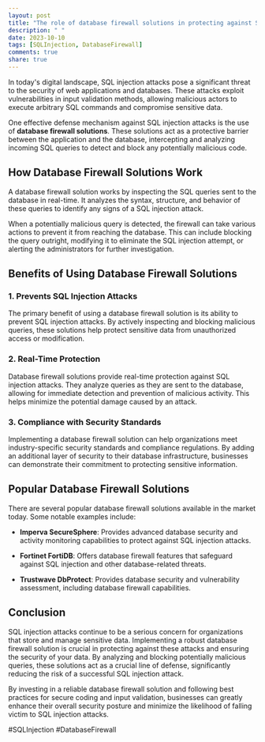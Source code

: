 ```yaml
---
layout: post
title: "The role of database firewall solutions in protecting against SQL injection attacks."
description: " "
date: 2023-10-10
tags: [SQLInjection, DatabaseFirewall]
comments: true
share: true
---
```


In today's digital landscape, SQL injection attacks pose a significant threat to the security of web applications and databases. These attacks exploit vulnerabilities in input validation methods, allowing malicious actors to execute arbitrary SQL commands and compromise sensitive data.

One effective defense mechanism against SQL injection attacks is the use of **database firewall solutions**. These solutions act as a protective barrier between the application and the database, intercepting and analyzing incoming SQL queries to detect and block any potentially malicious code.

## How Database Firewall Solutions Work

A database firewall solution works by inspecting the SQL queries sent to the database in real-time. It analyzes the syntax, structure, and behavior of these queries to identify any signs of a SQL injection attack.

When a potentially malicious query is detected, the firewall can take various actions to prevent it from reaching the database. This can include blocking the query outright, modifying it to eliminate the SQL injection attempt, or alerting the administrators for further investigation.

## Benefits of Using Database Firewall Solutions

### 1. Prevents SQL Injection Attacks

The primary benefit of using a database firewall solution is its ability to prevent SQL injection attacks. By actively inspecting and blocking malicious queries, these solutions help protect sensitive data from unauthorized access or modification.

### 2. Real-Time Protection

Database firewall solutions provide real-time protection against SQL injection attacks. They analyze queries as they are sent to the database, allowing for immediate detection and prevention of malicious activity. This helps minimize the potential damage caused by an attack.

### 3. Compliance with Security Standards

Implementing a database firewall solution can help organizations meet industry-specific security standards and compliance regulations. By adding an additional layer of security to their database infrastructure, businesses can demonstrate their commitment to protecting sensitive information.

## Popular Database Firewall Solutions

There are several popular database firewall solutions available in the market today. Some notable examples include:

- **Imperva SecureSphere**: Provides advanced database security and activity monitoring capabilities to protect against SQL injection attacks.

- **Fortinet FortiDB**: Offers database firewall features that safeguard against SQL injection and other database-related threats.

- **Trustwave DbProtect**: Provides database security and vulnerability assessment, including database firewall capabilities.

## Conclusion

SQL injection attacks continue to be a serious concern for organizations that store and manage sensitive data. Implementing a robust database firewall solution is crucial in protecting against these attacks and ensuring the security of your data. By analyzing and blocking potentially malicious queries, these solutions act as a crucial line of defense, significantly reducing the risk of a successful SQL injection attack.

By investing in a reliable database firewall solution and following best practices for secure coding and input validation, businesses can greatly enhance their overall security posture and minimize the likelihood of falling victim to SQL injection attacks.

#SQLInjection #DatabaseFirewall
